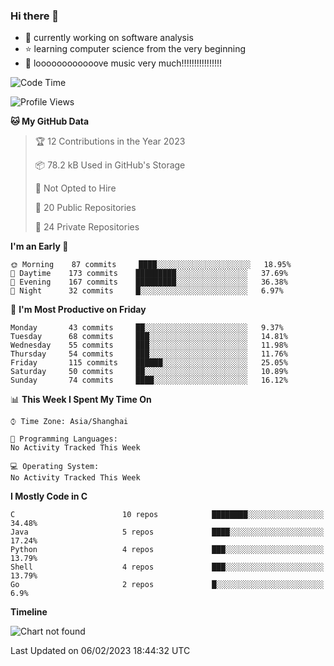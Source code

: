 ### Hi there 👋

<!--
**rbamb/rbamb** is a ✨ _special_ ✨ repository because its `README.md` (this file) appears on your GitHub profile.

Here are some ideas to get you started:

- 🔭 I’m currently working on ...
- 🌱 I’m currently learning ...
- 👯 I’m looking to collaborate on ...
- 🤔 I’m looking for help with ...
- 💬 Ask me about ...
- 📫 How to reach me: ...
- 😄 Pronouns: ...
- ⚡ Fun fact: ...
-->

* :rocket: currently working on software analysis
* :star: learning computer science from the very beginning
* :musical_note: loooooooooooove music very much!!!!!!!!!!!!!!!!

<!--START_SECTION:waka-->
![Code Time](http://img.shields.io/badge/Code%20Time-0%20secs-blue)

![Profile Views](http://img.shields.io/badge/Profile%20Views-1-blue)

**🐱 My GitHub Data** 

> 🏆 12 Contributions in the Year 2023
 > 
> 📦 78.2 kB Used in GitHub's Storage 
 > 
> 🚫 Not Opted to Hire
 > 
> 📜 20 Public Repositories 
 > 
> 🔑 24 Private Repositories  
 > 
**I'm an Early 🐤** 

```text
🌞 Morning    87 commits     ████░░░░░░░░░░░░░░░░░░░░░   18.95% 
🌆 Daytime    173 commits    █████████░░░░░░░░░░░░░░░░   37.69% 
🌃 Evening    167 commits    █████████░░░░░░░░░░░░░░░░   36.38% 
🌙 Night      32 commits     █░░░░░░░░░░░░░░░░░░░░░░░░   6.97%

```
📅 **I'm Most Productive on Friday** 

```text
Monday       43 commits     ██░░░░░░░░░░░░░░░░░░░░░░░   9.37% 
Tuesday      68 commits     ███░░░░░░░░░░░░░░░░░░░░░░   14.81% 
Wednesday    55 commits     ███░░░░░░░░░░░░░░░░░░░░░░   11.98% 
Thursday     54 commits     ███░░░░░░░░░░░░░░░░░░░░░░   11.76% 
Friday       115 commits    ██████░░░░░░░░░░░░░░░░░░░   25.05% 
Saturday     50 commits     ██░░░░░░░░░░░░░░░░░░░░░░░   10.89% 
Sunday       74 commits     ████░░░░░░░░░░░░░░░░░░░░░   16.12%

```


📊 **This Week I Spent My Time On** 

```text
⌚︎ Time Zone: Asia/Shanghai

💬 Programming Languages: 
No Activity Tracked This Week

💻 Operating System: 
No Activity Tracked This Week

```

**I Mostly Code in C** 

```text
C                        10 repos            ████████░░░░░░░░░░░░░░░░░   34.48% 
Java                     5 repos             ████░░░░░░░░░░░░░░░░░░░░░   17.24% 
Python                   4 repos             ███░░░░░░░░░░░░░░░░░░░░░░   13.79% 
Shell                    4 repos             ███░░░░░░░░░░░░░░░░░░░░░░   13.79% 
Go                       2 repos             █░░░░░░░░░░░░░░░░░░░░░░░░   6.9%

```


**Timeline**

![Chart not found](https://raw.githubusercontent.com/rbamb/rbamb/main/charts/bar_graph.png) 


 Last Updated on 06/02/2023 18:44:32 UTC
<!--END_SECTION:waka-->
